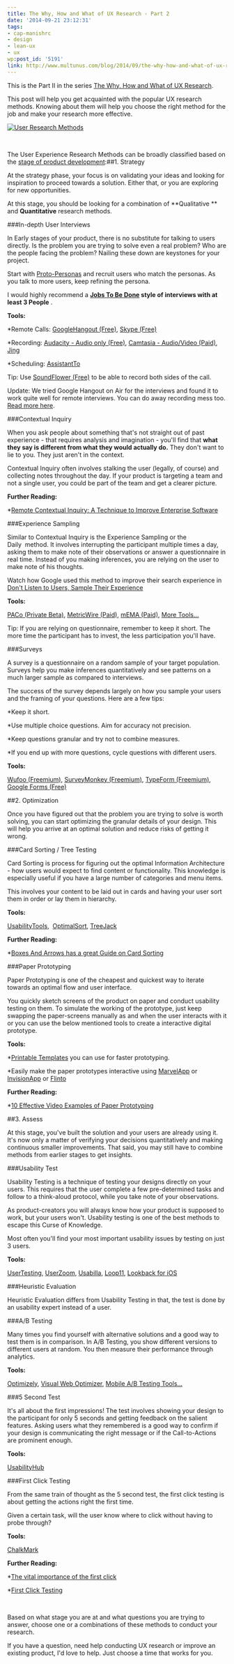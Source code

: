```yaml
---
title: The Why, How and What of UX Research - Part 2
date: '2014-09-21 23:12:31'
tags:
- cap-manishrc
- design
- lean-ux
- ux
wp:post_id: '5191'
link: http://www.multunus.com/blog/2014/09/the-why-how-and-what-of-ux-research-part-2/
---
```


This is the Part II in the series 
[The Why, How and What of UX Research](www.multunus.com/blog/2014/09/why-how-and-what-of-ux-research-part-1/).

This post will help you get acquainted with the popular UX research methods. Knowing about them will help you choose the right method for the job and make your research more effective.


[![User Research Methods](https://s3.amazonaws.com/next.multunus.com/wp-content/uploads/2014/09/user-research-methods-2dandqs-1.png)](https://s3.amazonaws.com/next.multunus.com/wp-content/uploads/2014/09/user-research-methods-2dandqs-1.png)

 

The User Experience Research Methods can be broadly classified based on the 
[stage of product development](http://www.nngroup.com/articles/which-ux-research-methods/):##1. Strategy


At the strategy phase, your focus is on validating your ideas and looking for inspiration to proceed towards a solution. Either that, or you are exploring for new opportunities.

At this stage, you should be looking for a combination of 
**Qualitative **
and 
**Quantitative**
 research methods.


###In-depth User Interviews


In Early stages of your product, there is no substitute for talking to users directly. 
Is the problem you are trying to solve even a real problem? 
Who are the people facing the problem? Nailing these down are keystones for your project.

Start with 
[Proto-Personas](http://uxmag.com/articles/using-proto-personas-for-executive-alignment) and recruit users who match the personas. As you talk to more users, keep refining the persona.

I would highly recommend a 
**[Jobs To Be Done](www.youtube.com/watch?v=f84LymEs67Y) style of interviews with at least 3 People**
.


**Tools:**



*Remote Calls: 
[GoogleHangout (Free)](https://plus.google.com/hangouts), 
[Skype (Free)](http://www.skype.com/)

    
*Recording: 
[Audacity - Audio only (Free)](http://audacity.sourceforge.net/), 
[Camtasia - Audio/Video (Paid)](http://www.techsmith.com/camtasia.html), 
[Jing](http://www.techsmith.com/jing.html)

    
*Scheduling: 
[AssistantTo](http://www.trybetty.com/assistantto/)


Tip: Use 
[SoundFlower (Free)](http://cycling74.com/products/soundflower/) to be able to record both sides of the call.

Update: We tried Google Hangout on Air for the interviews and found it to work quite well for remote interviews. You can do away recording mess too. 
[Read more here](www.multunus.com/blog/2014/09/using-google-hangouts-air-remote-usability-testing/).


###Contextual Inquiry


When you ask people about something that's not straight out of past experience - that requires analysis and imagination - you'll find that 
**what they say is different from what they would actually do.**
 They don't want to lie to you. They just aren't in the context.

Contextual Inquiry often involves stalking the user (legally, of course) and collecting notes throughout the day. If your product is targeting a team and not a single user, you could be part of the team and get a clearer picture.


**Further Reading:**



*[Remote Contextual Inquiry: A Technique to Improve Enterprise Software](http://boxesandarrows.com/remote-contextual-inquiry-a-technique-to-improve-enterprise-software/)


###Experience Sampling


Similar to Contextual Inquiry is the Experience Sampling or the 
Daily  method. It involves interrupting the participant multiple times a day, asking them to make note of their observations or answer a questionnaire in real time. Instead of you making inferences, you are relying on the user to make note of his thoughts.

Watch how Google used this method to improve their search experience in 
[Don't Listen to Users, Sample Their Experience](http://vimeo.com/84689123)


**Tools:**
 
[PACo (Private Beta)](https://quantifiedself.appspot.com/main.jsp), 
[MetricWire (Paid)](https://metricwire.com/), 
[mEMA (Paid)](https://itunes.apple.com/us/app/mema/id593566606?ls=1&mt=8), 
[More Tools...](http://www.otago.ac.nz/psychology/otago047475.pdf)


Tip: If you are relying on questionnaire, remember to keep it short. The more time the participant has to invest, the less participation you'll have.


###Surveys


A survey is a questionnaire on a random sample of your target population. Surveys help you make inferences quantitatively and see patterns on a much larger sample as compared to interviews.

The success of the survey depends largely on how you sample your users and the framing of your questions. Here are a few tips:


*Keep it short.

    
*Use multiple choice questions. Aim for accuracy not precision.

    
*Keep questions granular and try not to combine measures.

    
*If you end up with more questions, cycle questions with different users.


**Tools:**
 
[Wufoo (Freemium)](http://wufoo.com), 
[SurveyMonkey (Freemium)](http://surveymonkey.com), 
[TypeForm (Freemium)](http://www.typeform.com/), 
[Google Forms (Free)](http://www.google.com/google-d-s/createforms.html)


##2. Optimization


Once you have figured out that the problem you are trying to solve is worth solving, you can start optimizing the granular details of your design. This will help you arrive at an optimal solution and reduce risks of getting it wrong.


###Card Sorting / Tree Testing


Card Sorting is process for figuring out the optimal Information Architecture - how users would 
expect to find content or functionality. This knowledge is especially useful if you have a large number of categories and menu items.

This involves your content to be laid out in cards and having your user sort them in order or lay them in hierarchy.


**Tools:**
 
[UsabilityTools](http://usabilitytools.com/), 
[OptimalSort](http://www.optimalworkshop.com/optimalsort.htm), 
[TreeJack](http://www.optimalworkshop.com/treejack.htm)


**Further Reading:**



*[Boxes And Arrows has a great Guide on Card Sorting](http://boxesandarrows.com/card-sorting-a-definitive-guide/)


###Paper Prototyping


Paper Prototyping is one of the cheapest and quickest way to iterate towards an optimal flow and user interface.

You quickly sketch screens of the product on paper and conduct usability testing on them. To simulate the working of the prototype, just keep swapping the paper-screens manually as and when the user interacts with it or you can use the below mentioned tools to create a interactive digital prototype.


**Tools:**



*[Printable Templates](http://www.smashingmagazine.com/2010/03/29/free-printable-sketching-wireframing-and-note-taking-pdf-templates/) you can use for faster prototyping.

    
*Easily make the paper prototypes interactive using 
[MarvelApp](https://marvelapp.com/) or 
[InvisionApp](http://invisionapp.com/) or 
[Flinto](https://www.flinto.com/)


**Further Reading:**



*[10 Effective Video Examples of Paper Prototyping](http://speckyboy.com/2010/06/24/10-effective-video-examples-of-paper-prototyping/)


##3. Assess


At this stage, you've built the solution and your users are already using it. It's now only a matter of verifying your decisions quantitatively and making continuous smaller improvements. That said, you may still have to combine methods from earlier stages to get insights.


###Usability Test


Usability Testing is a technique of testing your designs directly on your users. This requires that the user complete a few pre-determined tasks and follow to a think-aloud protocol, while you take note of your observations.

As product-creators you will always know how your product is supposed to work, but your users won't. Usability testing is one of the best methods to escape this Curse of Knowledge.

Most often you'll find your most important usability issues by testing on just 3 users.


**Tools:**
 
[UserTesting](http://usertesting.com), 
[UserZoom](http://www.userzoom.com/), 
[Usabilla](https://usabilla.com/), 
[Loop11](http://www.loop11.com/), 
[Lookback for iOS](https://lookback.io/)


###Heuristic Evaluation


Heuristic Evaluation differs from Usability Testing in that, the test is done by an usability 
expert instead of a user.


###A/B Testing


Many times you find yourself with alternative solutions and a good way to test them is in comparison. In A/B Testing, you show different versions to different users at random. You then measure their performance through analytics.


**Tools:**
 
[Optimizely](https://www.optimizely.com/), 
[Visual Web Optimizer](https://vwo.com/), 
[Mobile A/B Testing Tools...](http://leanstack.io/mobile-a-b-testing)


###5 Second Test


It's all about the first impressions! The test involves showing your design to the participant for only 5 seconds and getting feedback on the salient features. Asking users what they remembered is a good way to confirm if your design is communicating the right message or if the Call-to-Actions are prominent enough.


**Tools:**
 
[UsabilityHub](https://usabilityhub.com/)


###First Click Testing


From the same train of thought as the 5 second test, the 
first click testing is about getting the actions right the first time.

Given a certain task, will the user know where to click without having to probe through?


**Tools:**
 
[ChalkMark](http://www.optimalworkshop.com/chalkmark.htm)


**Further Reading:**



*[The vital importance of the first click](http://www.gerrymcgovern.com/new-thinking/vital-importance-first-click)

    
*[First Click Testing](http://www.measuringusability.com/blog/first-click.php)

 

Based on what stage you are at and what questions you are trying to answer, choose one or a combinations of these methods to conduct your research.

If you have a question, need help conducting UX research or improve an existing product, I'd love to help. Just choose a time that works for you.
